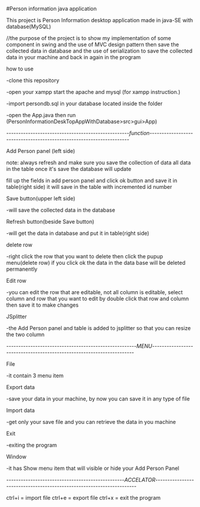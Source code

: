 #Person information java application

This project is Person Information desktop application made in java-SE with database(MySQL)

//the purpose of the project is to show my implementation of some component in swing and the use of MVC design pattern then save the collected data in database and the use of serialization to save the collected data in your machine and back in again in the program

how to use

-clone this repository 

-open your xampp start the apache and mysql (for xampp instruction.)

-import persondb.sql in your database located inside the folder

-open the App.java then run (PersonInformationDeskTopAppWithDatabase>src>gui>App)

---------------------------------------------------*function*---------------------------------------------------------------------

Add Person panel (left side) 

note:
always refresh and make sure you save the collection of data
all data in the table once it's save the database will update

fill up the fields in add person panel and click ok button and save it in table(right side)
it will save in the table with incremented id number

Save button(upper left side) 
 
 -will save the collected data in the database

Refresh button(beside Save button)
 
 -will get the data in database and put it in table(right side)

delete row
 
 -right click the row that you want to delete then click the pupup menu(delete row) if you click ok the data in the data base will be deleted permanently

Edit row
 
 -you can edit the row that are editable, not all column is editable, select column and row that you want to edit by double click that row and column then save it to make changes

JSplitter
 
 -the Add Person panel and table is added to jsplitter so that you can resize the two column

------------------------------------------------------*MENU*----------------------------------------------------------------------

File

 -it contain 3 menu item

Export data
 
 -save your data in your machine, by now you can save it in any type of file

Import data
 
 -get only your save file and you can retrieve the data in you machine

Exit
 
 -exiting the program

Window
 
 -it has Show menu item that will visible or hide your Add Person Panel

-------------------------------------------------*ACCELATOR*----------------------------------------------------------------------

ctrl+i  = import file
ctrl+e = export file
ctrl+x = exit the program



